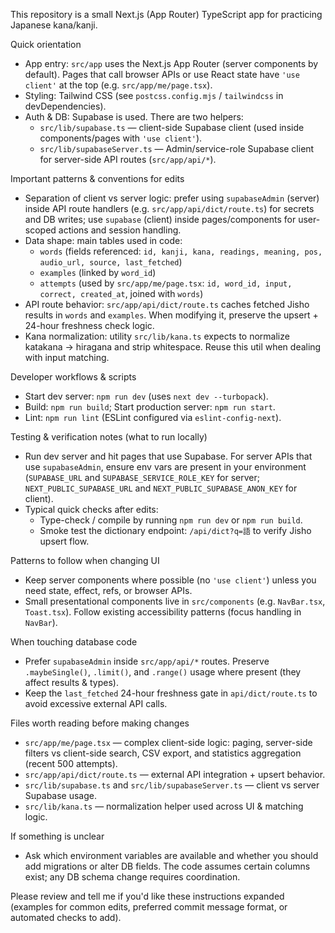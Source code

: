 This repository is a small Next.js (App Router) TypeScript app for practicing Japanese kana/kanji.

Quick orientation
- App entry: `src/app` uses the Next.js App Router (server components by default). Pages that call browser APIs or use React state have `'use client'` at the top (e.g. `src/app/me/page.tsx`).
- Styling: Tailwind CSS (see `postcss.config.mjs` / `tailwindcss` in devDependencies).
- Auth & DB: Supabase is used. There are two helpers:
  - `src/lib/supabase.ts` — client-side Supabase client (used inside components/pages with `'use client'`).
  - `src/lib/supabaseServer.ts` — Admin/service-role Supabase client for server-side API routes (`src/app/api/*`).

Important patterns & conventions for edits
- Separation of client vs server logic: prefer using `supabaseAdmin` (server) inside API route handlers (e.g. `src/app/api/dict/route.ts`) for secrets and DB writes; use `supabase` (client) inside pages/components for user-scoped actions and session handling.
- Data shape: main tables used in code:
  - `words` (fields referenced: `id, kanji, kana, readings, meaning, pos, audio_url, source, last_fetched`)
  - `examples` (linked by `word_id`)
  - `attempts` (used by `src/app/me/page.tsx`: `id, word_id, input, correct, created_at`, joined with `words`)
- API route behavior: `src/app/api/dict/route.ts` caches fetched Jisho results in `words` and `examples`. When modifying it, preserve the upsert + 24-hour freshness check logic.
- Kana normalization: utility `src/lib/kana.ts` expects to normalize katakana -> hiragana and strip whitespace. Reuse this util when dealing with input matching.

Developer workflows & scripts
- Start dev server: `npm run dev` (uses `next dev --turbopack`).
- Build: `npm run build`; Start production server: `npm run start`.
- Lint: `npm run lint` (ESLint configured via `eslint-config-next`).

Testing & verification notes (what to run locally)
- Run dev server and hit pages that use Supabase. For server APIs that use `supabaseAdmin`, ensure env vars are present in your environment (`SUPABASE_URL` and `SUPABASE_SERVICE_ROLE_KEY` for server; `NEXT_PUBLIC_SUPABASE_URL` and `NEXT_PUBLIC_SUPABASE_ANON_KEY` for client).
- Typical quick checks after edits:
  - Type-check / compile by running `npm run dev` or `npm run build`.
  - Smoke test the dictionary endpoint: `/api/dict?q=語` to verify Jisho upsert flow.

Patterns to follow when changing UI
- Keep server components where possible (no `'use client'`) unless you need state, effect, refs, or browser APIs.
- Small presentational components live in `src/components` (e.g. `NavBar.tsx`, `Toast.tsx`). Follow existing accessibility patterns (focus handling in `NavBar`).

When touching database code
- Prefer `supabaseAdmin` inside `src/app/api/*` routes. Preserve `.maybeSingle()`, `.limit()`, and `.range()` usage where present (they affect results & types).
- Keep the `last_fetched` 24-hour freshness gate in `api/dict/route.ts` to avoid excessive external API calls.

Files worth reading before making changes
- `src/app/me/page.tsx` — complex client-side logic: paging, server-side filters vs client-side search, CSV export, and statistics aggregation (recent 500 attempts).
- `src/app/api/dict/route.ts` — external API integration + upsert behavior.
- `src/lib/supabase.ts` and `src/lib/supabaseServer.ts` — client vs server Supabase usage.
- `src/lib/kana.ts` — normalization helper used across UI & matching logic.

If something is unclear
- Ask which environment variables are available and whether you should add migrations or alter DB fields. The code assumes certain columns exist; any DB schema change requires coordination.

Please review and tell me if you'd like these instructions expanded (examples for common edits, preferred commit message format, or automated checks to add).
